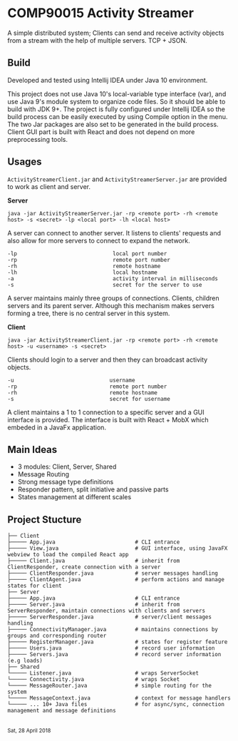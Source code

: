 # COMP90015 Activity Streamer

A simple distributed system; Clients can send and receive activity objects from a stream with the help of multiple servers. TCP + JSON.


## Build

Developed and tested using Intellij IDEA under Java 10 environment.

This project does not use Java 10's local-variable type interface (var), and use Java 9's module system to organize code files. So it should be able to build with JDK 9+. The project is fully configured under Intellij IDEA so the build process can be easily executed by using Compile option in the menu. The two Jar packages are also set to be generated in the build process. Client GUI part is built with React and does not depend on more preprocessing tools.


## Usages

`ActivityStreamerClient.jar` and `ActivityStreamerServer.jar` are provided to work as client and server.

__Server__

```
java -jar ActivityStreamerServer.jar -rp <remote port> -rh <remote host> -s <secret> -lp <local port> -lh <local host>
```

A server can connect to another server. It listens to clients' requests and also allow for more servers to connect to expand the network.

```
-lp                              local port number
-rp                              remote port number
-rh                              remote hostname
-lh                              local hostname
-a                               activity interval in milliseconds
-s                               secret for the server to use
```
A server maintains mainly three groups of connections. Clients, children servers and its parent server. Although this mechanism makes servers forming a tree, there is no central server in this system. 

__Client__
```
java -jar ActivityStreamerClient.jar -rp <remote port> -rh <remote host> -u <username> -s <secret>
```

Clients should login to a server and then they can broadcast activity objects.
```
-u                              username
-rp                             remote port number
-rh                             remote hostname
-s                              secret for username
```   
A client maintains a 1 to 1 connection to a specific server and a GUI interface is provided. The interface is built with React + MobX which embeded in a JavaFx application.

## Main Ideas

- 3 modules: Client, Server, Shared
- Message Routing
- Strong message type definitions
- Responder pattern, split initiative and passive parts
- States management at different scales

## Project Stucture

```
├── Client         
├───── App.java                         # CLI entrance              
├───── View.java                        # GUI interface, using JavaFX webview to load the compiled React app               
├───── Client.java                      # inherit from ClientResponder, create connection with a server
├───── ClientResponder.java             # server messages handling
├───── ClientAgent.java                 # perform actions and manage states for client
├── Server                              
├───── App.java                         # CLI entrance
├───── Server.java                      # inherit from ServerResponder, maintain connections with clients and servers
├───── ServerResponder.java             # server/client messages handling
├───── ConnectivityManager.java         # maintains connections by groups and corresponding router
├───── RegisterManager.java             # states for register feature
├───── Users.java                       # record user information
├───── Servers.java                     # record server information (e.g loads)  
├── Shared            
└───── Listener.java                    # wraps ServerSocket
└───── Connectivity.java                # wraps Socket
└───── MessageRouter.java               # simple routing for the system
└───── MessageContext.java              # context for message handlers
└───── ... 10+ Java files               # for async/sync, connection management and message definitions 
```

<br />  
<sup>Sat, 28 April 2018</sup> 
